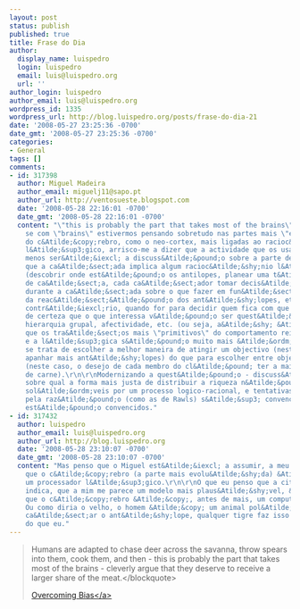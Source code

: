 ```yaml
---
layout: post
status: publish
published: true
title: Frase do Dia
author:
  display_name: luispedro
  login: luispedro
  email: luis@luispedro.org
  url: ''
author_login: luispedro
author_email: luis@luispedro.org
wordpress_id: 1335
wordpress_url: http://blog.luispedro.org/posts/frase-do-dia-21
date: '2008-05-27 23:25:36 -0700'
date_gmt: '2008-05-27 23:25:36 -0700'
categories:
- General
tags: []
comments:
- id: 317398
  author: Miguel Madeira
  author_email: miguelj11@sapo.pt
  author_url: http://ventosueste.blogspot.com
  date: '2008-05-28 22:16:01 -0700'
  date_gmt: '2008-05-28 22:16:01 -0700'
  content: "\"this is probably the part that takes most of the brains\"\r\n\r\nDuvido.\r\n\r\nSobretudo,
    se com \"brains\" estivermos pensando sobretudo nas partes mais \"evolu&Atilde;&shy;das\"
    do c&Atilde;&copy;rebro, como o neo-cortex, mais ligadas ao racioc&Atilde;&shy;nio
    l&Atilde;&sup3;gico, arrisco-me a dizer que a actividade que os usar&Atilde;&iexcl;
    menos ser&Atilde;&iexcl; a discuss&Atilde;&pound;o sobre a parte de cada um: &Atilde;&copy;
    que a ca&Atilde;&sect;ada implica algum racioc&Atilde;&shy;nio l&Atilde;&sup3;gico
    (descobrir onde est&Atilde;&pound;o os antilopes, planear uma t&Atilde;&iexcl;ctica
    de ca&Atilde;&sect;a, cada ca&Atilde;&sect;ador tomar decis&Atilde;&micro;es r&Atilde;&iexcl;pidas
    durante a ca&Atilde;&sect;ada sobre o que fazer em fun&Atilde;&sect;&Atilde;&pound;o
    da reac&Atilde;&sect;&Atilde;&pound;o dos ant&Atilde;&shy;lopes, etc.).\r\n\r\nPelo
    contr&Atilde;&iexcl;rio, quando for para decidir quem fica com que parte, quase
    de certeza que o que interessa v&Atilde;&pound;o ser quest&Atilde;&micro;es como
    hierarquia grupal, afectividade, etc. (ou seja, a&Atilde;&shy; &Atilde;&copy;
    que os tra&Atilde;&sect;os mais \"primitivos\" do comportamento reinam) - a raz&Atilde;&pound;o
    e a l&Atilde;&sup3;gica s&Atilde;&pound;o muito mais &Atilde;&ordm;teis quando
    se trata de escolher a melhor maneira de atingir um objectivo (neste caso, como
    apanhar mais ant&Atilde;&shy;lopes) do que para escolher entre objectivos divergentes
    (neste caso, o desejo de cada membro do cl&Atilde;&pound; ter a maior parte poss&Atilde;&shy;vel
    de carne).\r\n\r\nModernizando a quest&Atilde;&pound;o - discuss&Atilde;&micro;es
    sobre qual a forma mais justa de distribuir a riqueza n&Atilde;&pound;o s&Atilde;&pound;o
    sol&Atilde;&ordm;veis por um processo logico-racional, e tentativas de as resolver
    pela raz&Atilde;&pound;o (como as de Rawls) s&Atilde;&sup3; convencem os que j&Atilde;&iexcl;
    est&Atilde;&pound;o convencidos."
- id: 317432
  author: luispedro
  author_email: luis@luispedro.org
  author_url: http://blog.luispedro.org
  date: '2008-05-28 23:10:07 -0700'
  date_gmt: '2008-05-28 23:10:07 -0700'
  content: "Mas penso que o Miguel est&Atilde;&iexcl; a assumir, a meu ver erradamente,
    que o c&Atilde;&copy;rebro (a parte mais evolu&Atilde;&shy;da) &Atilde;&copy;
    um processador l&Atilde;&sup3;gico.\r\n\r\nO que eu penso que a cita&Atilde;&sect;&Atilde;&pound;o
    indica, que a mim me parece um modelo mais plaus&Atilde;&shy;vel, &Atilde;&copy;
    que o c&Atilde;&copy;rebro &Atilde;&copy;, antes de mais, um computador social.
    Ou como diria o velho, o homem &Atilde;&copy; um animal pol&Atilde;&shy;tico.\r\n\r\nPara
    ca&Atilde;&sect;ar o ant&Atilde;&shy;lope, qualquer tigre faz isso bem melhor
    do que eu."
---
```

<blockquote>Humans are adapted to chase deer across the savanna, throw spears into them, cook them, and then - this is probably the part that takes most of the brains - cleverly argue that they deserve to receive a larger share of the meat.<&#47;blockquote></p>
<p><a href="http:&#47;&#47;www.overcomingbias.com&#47;2008&#47;05&#47;my-childhood-ro.html">Overcoming Bias<&#47;a></p>
